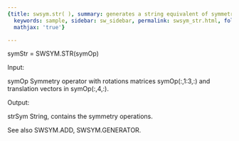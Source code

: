 ```yaml
---
{title: swsym.str( ), summary: generates a string equivalent of symmetry operators,
  keywords: sample, sidebar: sw_sidebar, permalink: swsym_str.html, folder: swsym,
  mathjax: 'true'}

---
```

 
symStr = SWSYM.STR(symOp)
 
Input:
 
symOp     Symmetry operator with rotations matrices symOp(:,1:3,:) and
          translation vectors in symOp(:,4,:).
 
Output:
 
strSym    String, contains the symmetry operations.
 
See also SWSYM.ADD, SWSYM.GENERATOR.
 

